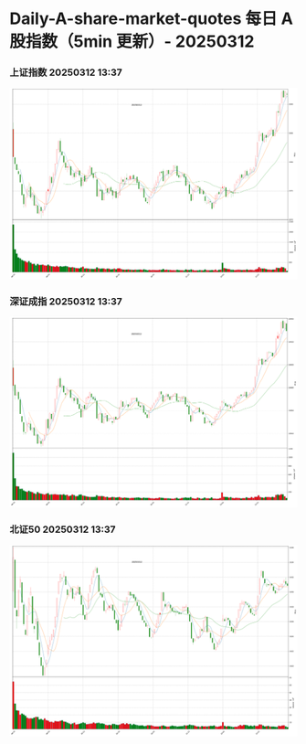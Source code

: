
# Daily-A-share-market-quotes 每日 A 股指数（5min 更新）- 20250312

### 上证指数 20250312 13:37
![](./fig/2025/3/20250312-sh000001.png)

### 深证成指 20250312 13:37
![](./fig/2025/3/20250312-sz399001.png)

### 北证50 20250312 13:37
![](./fig/2025/3/20250312-bj899050.png)
